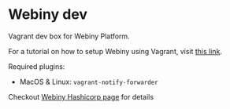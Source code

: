 Webiny dev
==========

Vagrant dev box for Webiny Platform.

For a tutorial on how to setup Webiny using Vagrant, visit [this link](https://www.webiny.com/hub/tutorials/installing-webiny-on-vagrant).

Required plugins:

- MacOS & Linux: `vagrant-notify-forwarder`

Checkout [Webiny Hashicorp page](https://atlas.hashicorp.com/webiny/boxes/webiny-dev) for details
